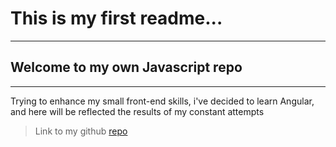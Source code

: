 # This is my first readme...
----

## Welcome to my own Javascript repo
----
Trying to enhance my small front-end skills, i've decided to learn Angular, and here will be reflected the results of my constant attempts

> Link to my github [repo](https://www.github.com/srchach)

